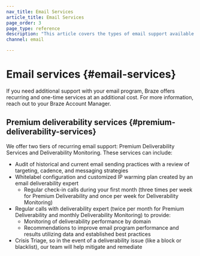 ```yaml
---
nav_title: Email Services
article_title: Email Services
page_order: 3
page_type: reference
description: "This article covers the types of email support available through Braze."
channel: email

---
```


# Email services {#email-services}

If you need additional support with your email program, Braze offers recurring and one-time services at an additional cost. For more information, reach out to your Braze Account Manager.

## Premium deliverability services {#premium-deliverability-services}

We offer two tiers of recurring email support: Premium Deliverability Services and Deliverability Monitoring. These services can include:

- Audit of historical and current email sending practices with a review of targeting, cadence, and messaging strategies
- Whitelabel configuration and customized IP warming plan created by an email deliverability expert
  - Regular check-in calls during your first month (three times per week for Premium Deliverability and once per week for Deliverability Monitoring)
- Regular calls with deliverability expert (twice per month for Premium Deliverability and monthly Deliverability Monitoring) to provide:
  - Monitoring of deliverability performance by domain
  - Recommendations to improve email program performance and results utilizing data and established best practices
- Crisis Triage, so in the event of a deliverability issue (like a block or blacklist), our team will help mitigate and remediate

